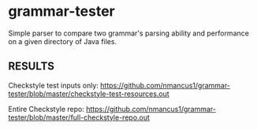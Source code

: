 # grammar-tester
Simple parser to compare two grammar's parsing ability and performance on a given directory of Java files.

## RESULTS

Checkstyle test inputs only: https://github.com/nmancus1/grammar-tester/blob/master/checkstyle-test-resources.out

Entire Checkstyle repo: https://github.com/nmancus1/grammar-tester/blob/master/full-checkstyle-repo.out
